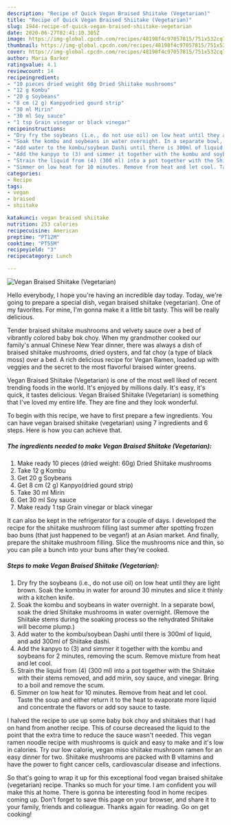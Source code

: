 ```yaml
---
description: "Recipe of Quick Vegan Braised Shiitake (Vegetarian)"
title: "Recipe of Quick Vegan Braised Shiitake (Vegetarian)"
slug: 1944-recipe-of-quick-vegan-braised-shiitake-vegetarian
date: 2020-06-27T02:41:10.305Z
image: https://img-global.cpcdn.com/recipes/48198f4c97057815/751x532cq70/vegan-braised-shiitake-vegetarian-recipe-main-photo.jpg
thumbnail: https://img-global.cpcdn.com/recipes/48198f4c97057815/751x532cq70/vegan-braised-shiitake-vegetarian-recipe-main-photo.jpg
cover: https://img-global.cpcdn.com/recipes/48198f4c97057815/751x532cq70/vegan-braised-shiitake-vegetarian-recipe-main-photo.jpg
author: Maria Barker
ratingvalue: 4.1
reviewcount: 14
recipeingredient:
- "10 pieces dried weight 60g Dried Shiitake mushrooms"
- "12 g Kombu"
- "20 g Soybeans"
- "8 cm (2 g) Kanpyodried gourd strip"
- "30 ml Mirin"
- "30 ml Soy sauce"
- "1 tsp Grain vinegar or black vinegar"
recipeinstructions:
- "Dry fry the soybeans (i.e., do not use oil) on low heat until they are light brown. Soak the kombu in water for around 30 minutes and slice it thinly with a kitchen knife."
- "Soak the kombu and soybeans in water overnight. In a separate bowl, soak the dried Shiitake mushrooms in water overnight. (Remove the Shiitake stems during the soaking process so the rehydrated Shiitake will become plump.)"
- "Add water to the kombu/soybean Dashi until there is 300ml of liquid, and add 300ml of Shiitake dashi."
- "Add the kanpyo to (3) and simmer it together with the kombu and soybeans for 2 minutes, removing the scum. Remove mixture from heat and let cool."
- "Strain the liquid from (4) (300 ml) into a pot together with the Shiitake with their stems removed, and add mirin, soy sauce, and vinegar. Bring to a boil and remove the scum."
- "Simmer on low heat for 10 minutes. Remove from heat and let cool. Taste the soup and either return it to the heat to evaporate more liquid and concentrate the flavors or add soy sauce to taste."
categories:
- Recipe
tags:
- vegan
- braised
- shiitake

katakunci: vegan braised shiitake 
nutrition: 253 calories
recipecuisine: American
preptime: "PT12M"
cooktime: "PT55M"
recipeyield: "3"
recipecategory: Lunch

---
```



![Vegan Braised Shiitake (Vegetarian)](https://img-global.cpcdn.com/recipes/48198f4c97057815/751x532cq70/vegan-braised-shiitake-vegetarian-recipe-main-photo.jpg)

Hello everybody, I hope you're having an incredible day today. Today, we're going to prepare a special dish, vegan braised shiitake (vegetarian). One of my favorites. For mine, I'm gonna make it a little bit tasty. This will be really delicious.

Tender braised shiitake mushrooms and velvety sauce over a bed of vibrantly colored baby bok choy. When my grandmother cooked our family&#39;s annual Chinese New Year dinner, there was always a dish of braised shiitake mushrooms, dried oysters, and fat choy (a type of black moss) over a bed. A rich delicious recipe for Vegan Ramen, loaded up with veggies and the secret to the most flavorful braised winter greens.

Vegan Braised Shiitake (Vegetarian) is one of the most well liked of recent trending foods in the world. It's enjoyed by millions daily. It's easy, it's quick, it tastes delicious. Vegan Braised Shiitake (Vegetarian) is something that I've loved my entire life. They are fine and they look wonderful.


To begin with this recipe, we have to first prepare a few ingredients. You can have vegan braised shiitake (vegetarian) using 7 ingredients and 6 steps. Here is how you can achieve that.

<!--inarticleads1-->

##### The ingredients needed to make Vegan Braised Shiitake (Vegetarian):

1. Make ready 10 pieces (dried weight: 60g) Dried Shiitake mushrooms
1. Take 12 g Kombu
1. Get 20 g Soybeans
1. Get 8 cm (2 g) Kanpyo(dried gourd strip)
1. Take 30 ml Mirin
1. Get 30 ml Soy sauce
1. Make ready 1 tsp Grain vinegar or black vinegar


It can also be kept in the refrigerator for a couple of days. I developed the recipe for the shiitake mushroom filling last summer after spotting frozen bao buns (that just happened to be vegan!) at an Asian market. And finally, prepare the shiitake mushroom filling. Slice the mushrooms nice and thin, so you can pile a bunch into your buns after they&#39;re cooked. 

<!--inarticleads2-->

##### Steps to make Vegan Braised Shiitake (Vegetarian):

1. Dry fry the soybeans (i.e., do not use oil) on low heat until they are light brown. Soak the kombu in water for around 30 minutes and slice it thinly with a kitchen knife.
1. Soak the kombu and soybeans in water overnight. In a separate bowl, soak the dried Shiitake mushrooms in water overnight. (Remove the Shiitake stems during the soaking process so the rehydrated Shiitake will become plump.)
1. Add water to the kombu/soybean Dashi until there is 300ml of liquid, and add 300ml of Shiitake dashi.
1. Add the kanpyo to (3) and simmer it together with the kombu and soybeans for 2 minutes, removing the scum. Remove mixture from heat and let cool.
1. Strain the liquid from (4) (300 ml) into a pot together with the Shiitake with their stems removed, and add mirin, soy sauce, and vinegar. Bring to a boil and remove the scum.
1. Simmer on low heat for 10 minutes. Remove from heat and let cool. Taste the soup and either return it to the heat to evaporate more liquid and concentrate the flavors or add soy sauce to taste.


I halved the recipe to use up some baby bok choy and shiitakes that I had on hand from another recipe. This of course decreased the liquid to the point that the extra time to reduce the sauce wasn&#39;t needed. This vegan ramen noodle recipe with mushrooms is quick and easy to make and it&#39;s low in calories. Try our low calorie, vegan miso shiitake mushroom ramen for an easy dinner for two. Shiitake mushrooms are packed with B vitamins and have the power to fight cancer cells, cardiovascular disease and infections. 

So that's going to wrap it up for this exceptional food vegan braised shiitake (vegetarian) recipe. Thanks so much for your time. I am confident you will make this at home. There is gonna be interesting food in home recipes coming up. Don't forget to save this page on your browser, and share it to your family, friends and colleague. Thanks again for reading. Go on get cooking!
